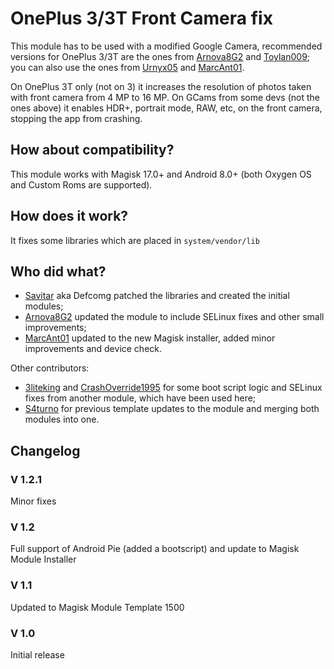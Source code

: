 # OnePlus 3/3T Front Camera fix

This module has to be used with a modified Google Camera, recommended versions for OnePlus 3/3T are the ones from [Arnova8G2](https://www.celsoazevedo.com/files/android/google-camera/dev-arnova8G2/) and [Toylan009](https://www.celsoazevedo.com/files/android/google-camera/dev-tolyan009/); you can also use the ones from [Urnyx05](https://www.celsoazevedo.com/files/android/google-camera/dev-urnyx05/) and [MarcAnt01](https://www.celsoazevedo.com/files/android/google-camera/dev-marcant01/).

On OnePlus 3T only (not on 3) it increases the resolution of photos taken with front camera from 4 MP to 16 MP.
On GCams from some devs (not the ones above) it enables HDR+, portrait mode, RAW, etc, on the front camera, stopping the app from crashing.

## How about compatibility?

This module works with Magisk 17.0+ and Android 8.0+ (both Oxygen OS and Custom Roms are supported).

## How does it work?

It fixes some libraries which are placed in ``` system/vendor/lib ```

## Who did what?

- [Savitar](https://forum.xda-developers.com/member.php?u=377973) aka Defcomg patched the libraries and created the initial modules;
- [Arnova8G2](https://forum.xda-developers.com/member.php?u=4860033) updated the module to include SELinux fixes and other small improvements;
- [MarcAnt01](https://forum.xda-developers.com/member.php?u=9262827) updated to the new Magisk installer, added minor improvements and device check.

Other contributors:
- [3liteking](https://forum.xda-developers.com/member.php?u=7606633) and [CrashOverride1995](https://forum.xda-developers.com/member.php?u=4691396) for some boot script logic and SELinux fixes from another module, which have been used here;
- [S4turno](https://forum.xda-developers.com/member.php?u=4487956) for previous template updates to the module and merging both modules into one.

## Changelog

### V 1.2.1

Minor fixes

### V 1.2

Full support of Android Pie (added a bootscript) and update to Magisk Module Installer

### V 1.1

Updated to Magisk Module Template 1500

### V 1.0

Initial release
